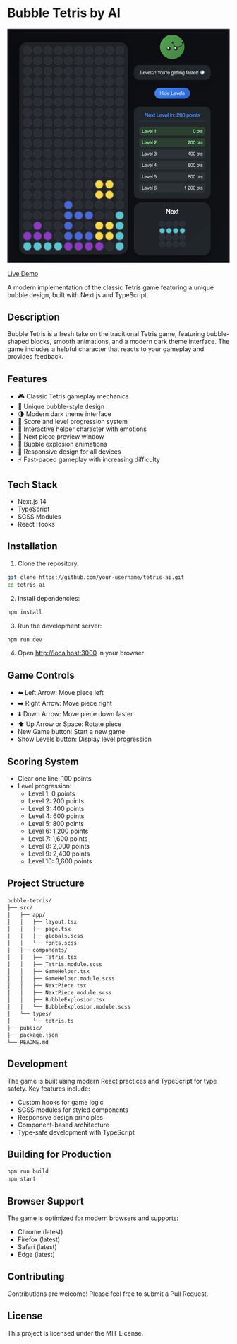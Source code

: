 # Bubble Tetris by AI

![Bubble Tetris Screenshot](./public/screenshot.png)

[Live Demo]()

A modern implementation of the classic Tetris game featuring a unique bubble design, built with Next.js and TypeScript.

## Description

Bubble Tetris is a fresh take on the traditional Tetris game, featuring bubble-shaped blocks, smooth animations, and a modern dark theme interface. The game includes a helpful character that reacts to your gameplay and provides feedback.

## Features

- 🎮 Classic Tetris gameplay mechanics
- 🫧 Unique bubble-style design
- 🌗 Modern dark theme interface
- 🎯 Score and level progression system
- 👾 Interactive helper character with emotions
- 🔮 Next piece preview window
- 💫 Bubble explosion animations
- 📱 Responsive design for all devices
- ⚡ Fast-paced gameplay with increasing difficulty

## Tech Stack

- Next.js 14
- TypeScript
- SCSS Modules
- React Hooks

## Installation

1. Clone the repository:

```bash
git clone https://github.com/your-username/tetris-ai.git
cd tetris-ai
```

2. Install dependencies:

```bash
npm install
```

3. Run the development server:

```bash
npm run dev
```

4. Open [http://localhost:3000](http://localhost:3000) in your browser

## Game Controls

- ⬅️ Left Arrow: Move piece left
- ➡️ Right Arrow: Move piece right
- ⬇️ Down Arrow: Move piece down faster
- ⬆️ Up Arrow or Space: Rotate piece
- New Game button: Start a new game
- Show Levels button: Display level progression

## Scoring System

- Clear one line: 100 points
- Level progression:
  - Level 1: 0 points
  - Level 2: 200 points
  - Level 3: 400 points
  - Level 4: 600 points
  - Level 5: 800 points
  - Level 6: 1,200 points
  - Level 7: 1,600 points
  - Level 8: 2,000 points
  - Level 9: 2,400 points
  - Level 10: 3,600 points

## Project Structure

```
bubble-tetris/
├── src/
│   ├── app/
│   │   ├── layout.tsx
│   │   ├── page.tsx
│   │   ├── globals.scss
│   │   └── fonts.scss
│   ├── components/
│   │   ├── Tetris.tsx
│   │   ├── Tetris.module.scss
│   │   ├── GameHelper.tsx
│   │   ├── GameHelper.module.scss
│   │   ├── NextPiece.tsx
│   │   ├── NextPiece.module.scss
│   │   ├── BubbleExplosion.tsx
│   │   └── BubbleExplosion.module.scss
│   └── types/
│       └── tetris.ts
├── public/
├── package.json
└── README.md
```

## Development

The game is built using modern React practices and TypeScript for type safety. Key features include:

- Custom hooks for game logic
- SCSS modules for styled components
- Responsive design principles
- Component-based architecture
- Type-safe development with TypeScript

## Building for Production

```bash
npm run build
npm start
```

## Browser Support

The game is optimized for modern browsers and supports:

- Chrome (latest)
- Firefox (latest)
- Safari (latest)
- Edge (latest)

## Contributing

Contributions are welcome! Please feel free to submit a Pull Request.

## License

This project is licensed under the MIT License.
